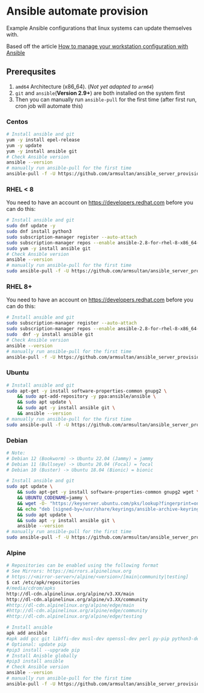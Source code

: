 # Ansible automate provision
Example Ansible configurations that linux systems can update themselves with.

Based off the article [How to manage your workstation configuration with Ansible](https://opensource.com/article/18/3/manage-workstation-ansible)

## Prerequsites

1. `amd64` Architecture (x86_64). (*Not yet adapted to `arm64`*)
1. `git` and `ansible`(**Version 2.9+**) are both installed on the system first
1. Then you can manually run `ansible-pull` for the first time (after first run, cron job will automate this)

### Centos
```bash
# Install ansible and git
yum -y install epel-release
yum -y update
yum -y install ansible git
# Check Ansible version
ansible --version
# manually run ansible-pull for the first time
ansible-pull -f -U https://github.com/armsultan/ansible_server_provision.git local_yum.yml
```

### RHEL < 8
You need to have an account on https://developers.redhat.com before you can do this:

```bash
# Install ansible and git
sudo dnf update -y
sudo dnf install python3
sudo subscription-manager register --auto-attach
sudo subscription-manager repos --enable ansible-2.8-for-rhel-8-x86_64-rpms
sudo yum -y install ansible git
# Check Ansible version
ansible --version
# manually run ansible-pull for the first time
sudo ansible-pull -f -U https://github.com/armsultan/ansible_server_provision.git local_yum.yml
```

### RHEL 8+
You need to have an account on https://developers.redhat.com before you can do this:

```bash
# Install ansible and git
sudo subscription-manager register --auto-attach
sudo subscription-manager repos --enable ansible-2.8-for-rhel-8-x86_64-rpms
sudo  dnf -y install ansible git
# Check Ansible version
ansible --version
# manually run ansible-pull for the first time
ansible-pull -f -U https://github.com/armsultan/ansible_server_provision.git local_dnf.yml
```

### Ubuntu
```bash
# Install ansible and git
sudo apt-get -y install software-properties-common gnupg2 \
    && sudo apt-add-repository -y ppa:ansible/ansible \
    && sudo apt update \
    && sudo apt -y install ansible git \
    && ansible --version
# manually run ansible-pull for the first time
sudo ansible-pull -f -U https://github.com/armsultan/ansible_server_provision.git local_apt.yml
```
### Debian
```bash
# Note:
# Debian 12 (Bookworm) -> Ubuntu 22.04 (Jammy) = jammy
# Debian 11 (Bullseye) -> Ubuntu 20.04 (Focal) = focal
# Debian 10 (Buster) -> Ubuntu 18.04 (Bionic) = bionic

# Install ansible and git
sudo apt update \
    && sudo apt-get -y install software-properties-common gnupg2 wget \
    && UBUNTU_CODENAME=jammy \
    && wget -O- "https://keyserver.ubuntu.com/pks/lookup?fingerprint=on&op=get&search=0x6125E2A8C77F2818FB7BD15B93C4A3FD7BB9C367" | sudo gpg --dearmour -o /usr/share/keyrings/ansible-archive-keyring.gpg \
    && echo "deb [signed-by=/usr/share/keyrings/ansible-archive-keyring.gpg] http://ppa.launchpad.net/ansible/ansible/ubuntu $UBUNTU_CODENAME main" | sudo tee /etc/apt/sources.list.d/ansible.list \
    && sudo apt update \
    && sudo apt -y install ansible git \
    ansible --version
# manually run ansible-pull for the first time
sudo ansible-pull -f -U https://github.com/armsultan/ansible_server_provision.git local_apt.yml
```

### Alpine
```bash
# Repositories can be enabled using the following format
# See Mirrors: https://mirrors.alpinelinux.org
# https://<mirror-server>/alpine/<version>/[main|community|testing]
$ cat /etc/apk/repositories
#/media/cdrom/apks
http://dl-cdn.alpinelinux.org/alpine/v3.XX/main
http://dl-cdn.alpinelinux.org/alpine/v3.XX/community
#http://dl-cdn.alpinelinux.org/alpine/edge/main
#http://dl-cdn.alpinelinux.org/alpine/edge/community
#http://dl-cdn.alpinelinux.org/alpine/edge/testing

# Install ansible
apk add ansible
#apk add gcc git libffi-dev musl-dev openssl-dev perl py-pip python3-dev python3 sshpass cargo
# Optional: update pip
#pip3 install --upgrade pip
# Install Anisble globally
#pip3 install ansible
# Check Ansible version
ansible --version
# manually run ansible-pull for the first time
ansible-pull -f -U https://github.com/armsultan/ansible_server_provision.git local_apk.yml
```

